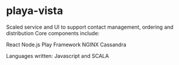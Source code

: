# playa-vista

Scaled service and UI to support contact management, ordering and distribution
Core components include:

React
Node.js
Play Framework
NGINX
Cassandra

Languages written:
Javascript and SCALA


